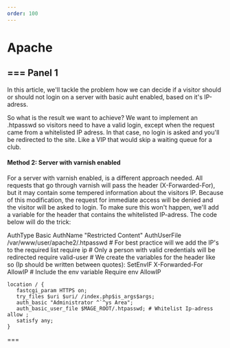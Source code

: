 ```yaml
---
order: 100
---
```


# Apache

## === Panel 1
In this article, we'll tackle the problem how we can decide if a visitor should or should not login on a server with basic auht enabled, based on it's IP-adress.

So what is the result we want to achieve? We want to implement an .htpasswd so visitors need to have a valid login, except when the request came from a whitelisted IP adress.
In that case, no login is asked and you'll be redirected to the site. Like a VIP that would skip a waiting queue for a club.

#### Method 2: Server with varnish enabled

For a server with varnish enabled, is a different approach needed. All requests that go through varnish will pass the header (X-Forwarded-For), but it may contain some tempered information about the visitors IP.
Because of this modification, the request for immediate access will be denied and the visitor will be asked to login. To make sure this won't happen, we'll add a variable for the header that contains the whitelisted IP-adress.
The code below will do the trick:

AuthType Basic AuthName "Restricted Content" AuthUserFile /var/www/user/apache2/.htpasswd # For best practice will we add the IP's to the required list require ip # Only a person with valid credentials will be redirected require valid-user # We create the variables for the header like so (Ip should be written between quotes): SetEnvIF X-Forwarded-For AllowIP # Include the env variable Require env AllowIP

```
location / {
   fastcgi_param HTTPS on; 
   try_files $uri $uri/ /index.php$is_args$args; 
   auth_basic "Administrator ^`^ys Area"; 
   auth_basic_user_file $MAGE_ROOT/.htpasswd; # Whitelist Ip-adress allow ; 
   satisfy any; 
}
```
===